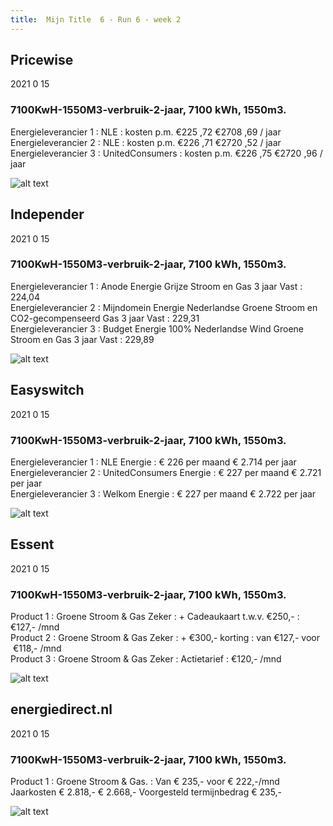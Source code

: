 ```yaml
---
title:  Mijn Title  6 - Run 6 - week 2
---
```

## Pricewise    
2021 0 15  
###  7100KwH-1550M3-verbruik-2-jaar, 7100 kWh,  1550m3.    
Energieleverancier 1 :  NLE  :  kosten p.m. €225 ,72 €2708 ,69 / jaar  
Energieleverancier 2 :  NLE :  kosten p.m. €226 ,71 €2720 ,52 / jaar  
Energieleverancier 3 :  UnitedConsumers :  kosten p.m. €226 ,75 €2720 ,96 / jaar 
 
![alt text](/img/el/pricewise-7100KwH-1550M3-verbruik-2-jaar-week2.png "Vergelijk energietarieven Pricewise")
## Independer    
2021 0 15  
###  7100KwH-1550M3-verbruik-2-jaar, 7100 kWh,  1550m3.    
Energieleverancier 1 :  Anode Energie Grijze Stroom en Gas 3 jaar Vast  :  224,04  
Energieleverancier 2 :  Mijndomein Energie Nederlandse Groene Stroom en CO2-gecompenseerd Gas 3 jaar Vast :  229,31  
Energieleverancier 3 :  Budget Energie 100% Nederlandse Wind Groene Stroom en Gas 3 jaar Vast :  229,89  

 
![alt text](/img/el/independer-7100KwH-1550M3-verbruik-2-jaar-week2.png "Vergelijk energietarieven Independer")
## Easyswitch    
2021 0 15  
###  7100KwH-1550M3-verbruik-2-jaar, 7100 kWh,  1550m3.    
Energieleverancier 1 :  NLE Energie  : € 226 per maand € 2.714 per jaar   
Energieleverancier 2 :  UnitedConsumers Energie : € 227 per maand € 2.721 per jaar  
Energieleverancier 3 :  Welkom Energie :  € 227 per maand € 2.722 per jaar   
 
![alt text](/img/el/easyswitch-7100KwH-1550M3-verbruik-2-jaar-week2.png "Vergelijk energietarieven Easyswitch")
## Essent    
2021 0 15  
###  7100KwH-1550M3-verbruik-2-jaar, 7100 kWh,  1550m3.    
Product 1 :  Groene Stroom & Gas Zeker  : + Cadeaukaart t.w.v. €250,-  : €127,- /mnd  
Product 2 :  Groene Stroom & Gas Zeker : + €300,- korting  : van €127,- voor  €118,- /mnd  
Product 3 :  Groene Stroom & Gas Zeker :  Actietarief  : €120,- /mnd  
 
  

![alt text](/img/el/essent-7100KwH-1550M3-verbruik-2-jaar-week2.png "Vergelijk energietarieven Essent")
## energiedirect.nl    
2021 0 15  
###  7100KwH-1550M3-verbruik-2-jaar, 7100 kWh,  1550m3.    
Product 1 :  Groene Stroom & Gas.  : Van € 235,- voor € 222,-/mnd Jaarkosten € 2.818,- € 2.668,- Voorgesteld termijnbedrag € 235,-  
 
![alt text](/img/el/energiedirect-7100KwH-1550M3-verbruik-2-jaar-week2.png "Vergelijk energietarieven energiedirect.nl")